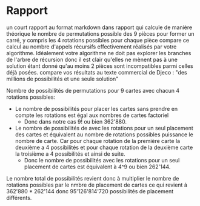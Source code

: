 # Rapport 

un court rapport au format markdown dans rapport qui
calcule de manière théorique le nombre de permutations possible des 9 pièces pour former un carré, y compris les 4 rotations possibles pour chaque pièce
compare ce calcul au nombre d'appels récursifs effectivement réalisés par votre algorithme. Idéalement votre algorithme ne doit pas explorer les branches de l'arbre de récursion donc il est clair qu'elles ne mènent pas à une solution étant donné qu'au moins 2 pièces sont incompatibles parmi celles déjà posées.
compare vos résultats au texte commercial de Djeco : "des millions de possibilités et une seule solution"

Nombre de possibilités de permutations pour 9 cartes avec chacun 4 rotations possibles:
* Le nombre de possibilités pour placer les cartes sans prendre en compte les rotations est égal aux nombres de cartes factoriel
  * Donc dans notre cas 9! ou bien 362'880.
* Le nombre de possibilités de avec les rotations pour un seul placement des cartes et équivalent au nombre de rotations possibles puissance le nombre de carte.
  Car pour chaque rotation de la première carte la deuxième a 4 possibilités et pour chaque rotation de la deuxième carte la troisième a 4 possibilités et ainsi de suite.
  * Donc le nombre de possibilités avec les rotations pour un seul placement de cartes est équivalent à 4^9 ou bien 262'144.

Le nombre total de possibilités revient donc à multiplier le nombre de rotations possibles par le nmbre de placement de cartes ce qui revient à 362'880 * 262'144 donc 95'126'814'720 possibilités de placement différents.
